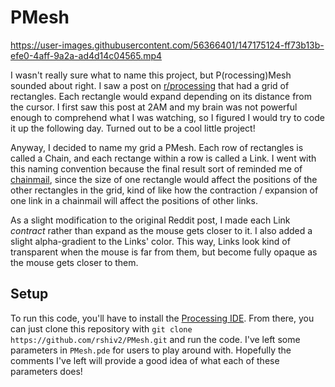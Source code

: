# PMesh


https://user-images.githubusercontent.com/56366401/147175124-ff73b13b-efe0-4aff-9a2a-ad4d14c04565.mp4




I wasn't really sure what to name this project, but P(rocessing)Mesh sounded about right. I saw a post on [r/processing](https://www.reddit.com/r/processing/comments/rhtyfq/elastic_type_the_copenhagen_series/?utm_source=share&utm_medium=web2x&context=3) that had a grid of rectangles. Each rectangle would expand depending on its distance from the cursor. I first saw this post at 2AM and my brain was not powerful enough to comprehend what I was watching, so I figured I would try to code it up the following day. Turned out to be a cool little project!

Anyway, I decided to name my grid a PMesh. Each row of rectangles is called a Chain, and each rectange within a row is called a Link. I went with this naming convention because the final result sort of reminded me of [chainmail](https://www.google.com/search?q=chainmail&sxsrf=AOaemvKCx4WC3Q4Q8I3eqSU_RsQqn3SEHQ:1640212058454&source=lnms&tbm=isch&sa=X&ved=2ahUKEwjuheaIuvj0AhUdIDQIHRC7DowQ_AUoAnoECAIQBA&biw=1477&bih=716&dpr=1.8), since the size of one rectangle would affect the positions of the other rectangles in the grid, kind of like how the contraction / expansion of one link in a chainmail will affect the positions of other links.

As a slight modification to the original Reddit post, I made each Link *contract* rather than expand as the mouse gets closer to it. I also added a slight alpha-gradient to the Links' color. This way, Links look kind of transparent when the mouse is far from them, but become fully opaque as the mouse gets closer to them. 

## Setup
To run this code, you'll have to install the [Processing IDE](https://processing.org/download). From there, you can just clone this repository with
```git clone https://github.com/rshiv2/PMesh.git``` and run the code. I've left some parameters in ```PMesh.pde``` for users to play around with. Hopefully the comments I've left will provide a good idea of what each of these parameters does!
